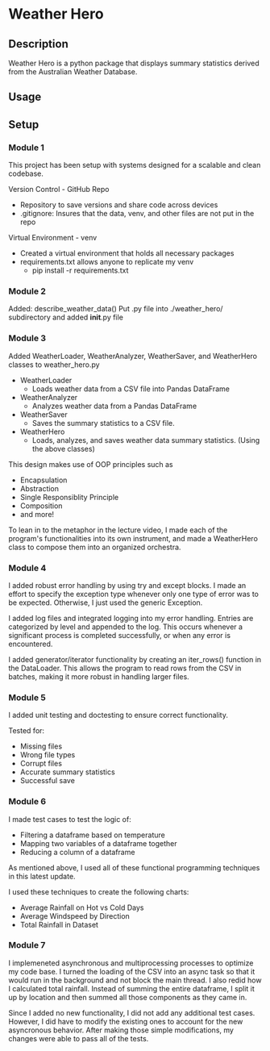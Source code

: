# Weather Hero

## Description
Weather Hero is a python package that displays summary statistics derived from the Australian Weather Database.

## Usage


## Setup

### Module 1
This project has been setup with systems designed for a scalable and clean codebase.

Version Control - GitHub Repo
- Repository to save versions and share code across devices
- .gitignore: Insures that the data, venv, and other files are not put in the repo

Virtual Environment - venv
- Created a virtual environment that holds all necessary packages
- requirements.txt allows anyone to replicate my venv
  - pip install -r requirements.txt 
 
### Module 2
Added: describe_weather_data()
Put .py file into ./weather_hero/ subdirectory and added __init__.py file
 
### Module 3
Added WeatherLoader, WeatherAnalyzer, WeatherSaver, and WeatherHero classes to weather_hero.py 

- WeatherLoader
  - Loads weather data from a CSV file into Pandas DataFrame
- WeatherAnalyzer
  - Analyzes weather data from a Pandas DataFrame
- WeatherSaver
  - Saves the summary statistics to a CSV file.
- WeatherHero 
  - Loads, analyzes, and saves weather data summary statistics. (Using the above classes)
        
This design makes use of OOP principles such as 
- Encapsulation
- Abstraction
- Single Responsiblity Principle
- Composition
- and more!

To lean in to the metaphor in the lecture video, I made each of the program's functionalities into its own instrument, and made a WeatherHero class to compose them into an organized orchestra.

### Module 4

I added robust error handling by using try and except blocks. I made an effort to specify the exception type whenever only one type
of error was to be expected. Otherwise, I just used the generic Exception.

I added log files and integrated logging into my error handling. Entries are categorized by level and appended to the log. This occurs whenever a significant process is completed successfully, or when any error is encountered.

I added generator/iterator functionality by creating an iter_rows() function in the DataLoader. This allows the program to read rows
from the CSV in batches, making it more robust in handling larger files. 

### Module 5
I added unit testing and doctesting to ensure correct functionality.

Tested for:
- Missing files
- Wrong file types
- Corrupt files
- Accurate summary statistics
- Successful save

### Module 6
I made test cases to test the logic of:
- Filtering a dataframe based on temperature
- Mapping two variables of a dataframe together
- Reducing a column of a dataframe

As mentioned above, I used all of these functional programming techniques in this latest update.

I used these techniques to create the following charts:
- Average Rainfall on Hot vs Cold Days
- Average Windspeed by Direction
- Total Rainfall in Dataset

### Module 7
I implemeneted asynchronous and multiprocessing processes to optimize my code base. I turned the loading of the CSV into an async task so that it would run in the background and not block the main thread. I also redid how I calculated total rainfall. Instead of summing the entire dataframe, I split it up by location and then summed all those components as they came in.

Since I added no new functionality, I did not add any additional test cases. However, I did have to modify the existing ones to account for the new asyncronous behavior. After making those simple modifications, my changes were able to pass all of the tests.